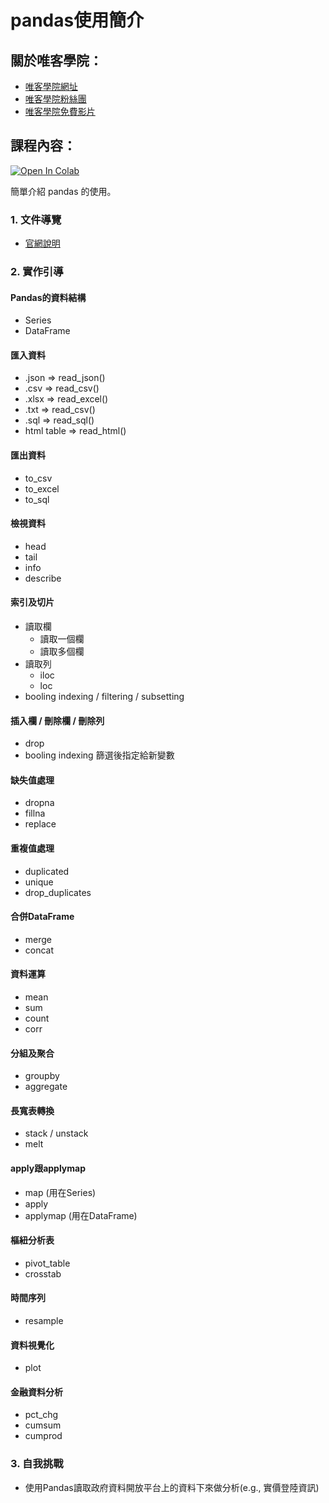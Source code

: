 # pandas使用簡介

## 關於唯客學院：

* [唯客學院網址](https://www.vcdemy.com)
* [唯客學院粉絲團](https://www.facebook.com/vcdemy/)
* [唯客學院免費影片](https://www.youtube.com/channel/UCh_cb80HJ1GTpYXQ1jYApAg)

## 課程內容：

[![Open In Colab](https://colab.research.google.com/assets/colab-badge.svg)](https://colab.research.google.com/github/vcdemy/pandas/)

簡單介紹 pandas 的使用。

### 1. 文件導覽

* [官網說明](https://pandas.pydata.org/pandas-docs/stable/index.html)

### 2. 實作引導

#### Pandas的資料結構

* Series
* DataFrame

#### 匯入資料

* .json => read_json()
* .csv => read_csv()
* .xlsx => read_excel()
* .txt => read_csv()
* .sql => read_sql()
* html table => read_html()

#### 匯出資料

* to_csv
* to_excel
* to_sql
  
#### 檢視資料

* head
* tail
* info
* describe

#### 索引及切片

* 讀取欄
  * 讀取一個欄
  * 讀取多個欄
* 讀取列
  * iloc
  * loc
* booling indexing / filtering / subsetting

#### 插入欄 / 刪除欄 / 刪除列

* drop
* booling indexing 篩選後指定給新變數

#### 缺失值處理

* dropna
* fillna
* replace

#### 重複值處理

* duplicated
* unique
* drop_duplicates

#### 合併DataFrame

* merge
* concat

#### 資料運算

* mean
* sum
* count
* corr

#### 分組及聚合

* groupby
* aggregate

#### 長寬表轉換

* stack / unstack
* melt

#### apply跟applymap

* map (用在Series)
* apply
* applymap (用在DataFrame)

#### 樞紐分析表

* pivot_table
* crosstab

#### 時間序列

* resample

#### 資料視覺化

* plot

#### 金融資料分析

* pct_chg
* cumsum
* cumprod

### 3. 自我挑戰

* 使用Pandas讀取政府資料開放平台上的資料下來做分析(e.g., 實價登陸資訊)
